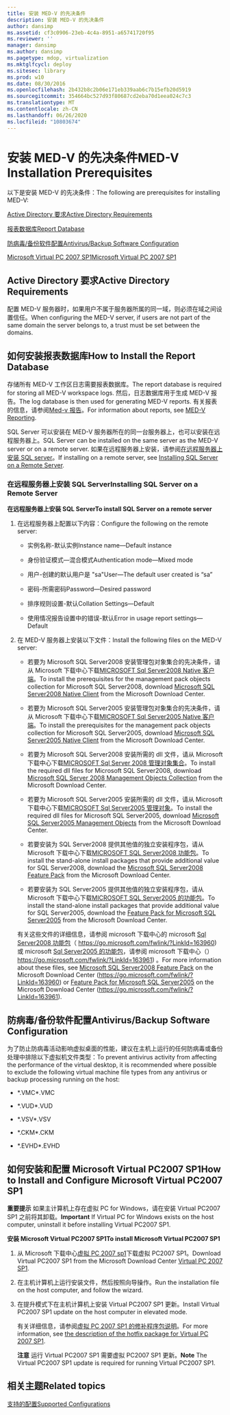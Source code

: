 ```yaml
---
title: 安装 MED-V 的先决条件
description: 安装 MED-V 的先决条件
author: dansimp
ms.assetid: cf3c0906-23eb-4c4a-8951-a65741720f95
ms.reviewer: ''
manager: dansimp
ms.author: dansimp
ms.pagetype: mdop, virtualization
ms.mktglfcycl: deploy
ms.sitesec: library
ms.prod: w10
ms.date: 08/30/2016
ms.openlocfilehash: 2b432b8c2b06e171eb339aab6c7b15efb20d5919
ms.sourcegitcommit: 354664bc527d93f80687cd2eba70d1eea024c7c3
ms.translationtype: MT
ms.contentlocale: zh-CN
ms.lasthandoff: 06/26/2020
ms.locfileid: "10803674"
---
```

# <span data-ttu-id="22d70-103">安装 MED-V 的先决条件</span><span class="sxs-lookup"><span data-stu-id="22d70-103">MED-V Installation Prerequisites</span></span>


<span data-ttu-id="22d70-104">以下是安装 MED-V 的先决条件：</span><span class="sxs-lookup"><span data-stu-id="22d70-104">The following are prerequisites for installing MED-V:</span></span>

[<span data-ttu-id="22d70-105">Active Directory 要求</span><span class="sxs-lookup"><span data-stu-id="22d70-105">Active Directory Requirements</span></span>](#bkmk-activedirectoryrequirements)

[<span data-ttu-id="22d70-106">报表数据库</span><span class="sxs-lookup"><span data-stu-id="22d70-106">Report Database</span></span>](#bkmk-howtoinstallthereportdatabase)

[<span data-ttu-id="22d70-107">防病毒/备份软件配置</span><span class="sxs-lookup"><span data-stu-id="22d70-107">Antivirus/Backup Software Configuration</span></span>](#bkmk-antivirusbackupsoftwareconfiguration)

[<span data-ttu-id="22d70-108">Microsoft Virtual PC 2007 SP1</span><span class="sxs-lookup"><span data-stu-id="22d70-108">Microsoft Virtual PC 2007 SP1</span></span>](#bkmk-howtoinstallandconfiguremicrosoftvirtualpc2007sp1)

## <a href="" id="bkmk-activedirectoryrequirements"></a><span data-ttu-id="22d70-109">Active Directory 要求</span><span class="sxs-lookup"><span data-stu-id="22d70-109">Active Directory Requirements</span></span>


<span data-ttu-id="22d70-110">配置 MED-V 服务器时，如果用户不属于服务器所属的同一域，则必须在域之间设置信任。</span><span class="sxs-lookup"><span data-stu-id="22d70-110">When configuring the MED-V server, if users are not part of the same domain the server belongs to, a trust must be set between the domains.</span></span>

## <a href="" id="bkmk-howtoinstallthereportdatabase"></a><span data-ttu-id="22d70-111">如何安装报表数据库</span><span class="sxs-lookup"><span data-stu-id="22d70-111">How to Install the Report Database</span></span>


<span data-ttu-id="22d70-112">存储所有 MED-V 工作区日志需要报表数据库。</span><span class="sxs-lookup"><span data-stu-id="22d70-112">The report database is required for storing all MED-V workspace logs.</span></span> <span data-ttu-id="22d70-113">然后，日志数据库用于生成 MED-V 报告。</span><span class="sxs-lookup"><span data-stu-id="22d70-113">The log database is then used for generating MED-V reports.</span></span> <span data-ttu-id="22d70-114">有关报表的信息，请参阅[Med-v 报告](med-v-reporting.md)。</span><span class="sxs-lookup"><span data-stu-id="22d70-114">For information about reports, see [MED-V Reporting](med-v-reporting.md).</span></span>

<span data-ttu-id="22d70-115">SQL Server 可以安装在 MED-V 服务器所在的同一台服务器上，也可以安装在远程服务器上。</span><span class="sxs-lookup"><span data-stu-id="22d70-115">SQL Server can be installed on the same server as the MED-V server or on a remote server.</span></span> <span data-ttu-id="22d70-116">如果在远程服务器上安装，请参阅[在远程服务器上安装 SQL server](#bkmk-installingsqlserveronaremoteserver)。</span><span class="sxs-lookup"><span data-stu-id="22d70-116">If installing on a remote server, see [Installing SQL Server on a Remote Server](#bkmk-installingsqlserveronaremoteserver).</span></span>

### <a href="" id="bkmk-installingsqlserveronaremoteserver"></a><span data-ttu-id="22d70-117">在远程服务器上安装 SQL Server</span><span class="sxs-lookup"><span data-stu-id="22d70-117">Installing SQL Server on a Remote Server</span></span>

**<span data-ttu-id="22d70-118">在远程服务器上安装 SQL Server</span><span class="sxs-lookup"><span data-stu-id="22d70-118">To install SQL Server on a remote server</span></span>**

1.  <span data-ttu-id="22d70-119">在远程服务器上配置以下内容：</span><span class="sxs-lookup"><span data-stu-id="22d70-119">Configure the following on the remote server:</span></span>

    -   <span data-ttu-id="22d70-120">实例名称-默认实例</span><span class="sxs-lookup"><span data-stu-id="22d70-120">Instance name—Default instance</span></span>

    -   <span data-ttu-id="22d70-121">身份验证模式—混合模式</span><span class="sxs-lookup"><span data-stu-id="22d70-121">Authentication mode—Mixed mode</span></span>

    -   <span data-ttu-id="22d70-122">用户-创建的默认用户是 "sa"</span><span class="sxs-lookup"><span data-stu-id="22d70-122">User—The default user created is “sa”</span></span>

    -   <span data-ttu-id="22d70-123">密码-所需密码</span><span class="sxs-lookup"><span data-stu-id="22d70-123">Password—Desired password</span></span>

    -   <span data-ttu-id="22d70-124">排序规则设置-默认</span><span class="sxs-lookup"><span data-stu-id="22d70-124">Collation Settings—Default</span></span>

    -   <span data-ttu-id="22d70-125">使用情况报告设置中的错误-默认</span><span class="sxs-lookup"><span data-stu-id="22d70-125">Error in usage report settings—Default</span></span>

2.  <span data-ttu-id="22d70-126">在 MED-V 服务器上安装以下文件：</span><span class="sxs-lookup"><span data-stu-id="22d70-126">Install the following files on the MED-V server:</span></span>

    -   <span data-ttu-id="22d70-127">若要为 Microsoft SQL Server2008 安装管理包对象集合的先决条件，请从 Microsoft 下载中心下载[MICROSOFT Sql Server2008 Native 客户端](https://go.microsoft.com/fwlink/?LinkId=164039)。</span><span class="sxs-lookup"><span data-stu-id="22d70-127">To install the prerequisites for the management pack objects collection for Microsoft SQL Server2008, download [Microsoft SQL Server2008 Native Client](https://go.microsoft.com/fwlink/?LinkId=164039) from the Microsoft Download Center.</span></span>

    -   <span data-ttu-id="22d70-128">若要为 Microsoft SQL Server2005 安装管理包对象集合的先决条件，请从 Microsoft 下载中心下载[MICROSOFT Sql Server2005 Native 客户端](https://go.microsoft.com/fwlink/?LinkId=164038)。</span><span class="sxs-lookup"><span data-stu-id="22d70-128">To install the prerequisites for the management pack objects collection for Microsoft SQL Server2005, download [Microsoft SQL Server2005 Native Client](https://go.microsoft.com/fwlink/?LinkId=164038) from the Microsoft Download Center.</span></span>

    -   <span data-ttu-id="22d70-129">若要为 Microsoft SQL Server2008 安装所需的 dll 文件，请从 Microsoft 下载中心下载[MICROSOFT Sql Server 2008 管理对象集合](https://go.microsoft.com/fwlink/?LinkId=164041)。</span><span class="sxs-lookup"><span data-stu-id="22d70-129">To install the required dll files for Microsoft SQL Server2008, download [Microsoft SQL Server 2008 Management Objects Collection](https://go.microsoft.com/fwlink/?LinkId=164041) from the Microsoft Download Center.</span></span>

    -   <span data-ttu-id="22d70-130">若要为 Microsoft SQL Server2005 安装所需的 dll 文件，请从 Microsoft 下载中心下载[MICROSOFT Sql Server2005 管理对象](https://go.microsoft.com/fwlink/?LinkId=164040)。</span><span class="sxs-lookup"><span data-stu-id="22d70-130">To install the required dll files for Microsoft SQL Server2005, download [Microsoft SQL Server2005 Management Objects](https://go.microsoft.com/fwlink/?LinkId=164040) from the Microsoft Download Center.</span></span>

    -   <span data-ttu-id="22d70-131">若要安装为 SQL Server2008 提供其他值的独立安装程序包，请从 Microsoft 下载中心下载[MICROSOFT SQL Server2008 功能包](https://go.microsoft.com/fwlink/?LinkId=163960)。</span><span class="sxs-lookup"><span data-stu-id="22d70-131">To install the stand-alone install packages that provide additional value for SQL Server2008, download the [Microsoft SQL Server2008 Feature Pack](https://go.microsoft.com/fwlink/?LinkId=163960) from the Microsoft Download Center.</span></span>

    -   <span data-ttu-id="22d70-132">若要安装为 SQL Server2005 提供其他值的独立安装程序包，请从 Microsoft 下载中心下载[MICROSOFT SQL Server2005 的功能包]( https://go.microsoft.com/fwlink/?LinkId=163961)。</span><span class="sxs-lookup"><span data-stu-id="22d70-132">To install the stand-alone install packages that provide additional value for SQL Server2005, download the [Feature Pack for Microsoft SQL Server2005]( https://go.microsoft.com/fwlink/?LinkId=163961) from the Microsoft Download Center.</span></span>

    <span data-ttu-id="22d70-133">有关这些文件的详细信息，请参阅 microsoft 下载中心的 microsoft [Sql Server2008 功能包](https://go.microsoft.com/fwlink/?LinkId=163960)（ https://go.microsoft.com/fwlink/?LinkId=163960) 或 microsoft [Sql Server2005 的功能包](https://go.microsoft.com/fwlink/?LinkId=163961)，请参阅 microsoft 下载中心（） https://go.microsoft.com/fwlink/?LinkId=163961) 。</span><span class="sxs-lookup"><span data-stu-id="22d70-133">For more information about these files, see [Microsoft SQL Server2008 Feature Pack](https://go.microsoft.com/fwlink/?LinkId=163960) on the Microsoft Download Center (https://go.microsoft.com/fwlink/?LinkId=163960) or [Feature Pack for Microsoft SQL Server2005](https://go.microsoft.com/fwlink/?LinkId=163961) on the Microsoft Download Center (https://go.microsoft.com/fwlink/?LinkId=163961).</span></span>

## <a href="" id="bkmk-antivirusbackupsoftwareconfiguration"></a><span data-ttu-id="22d70-134">防病毒/备份软件配置</span><span class="sxs-lookup"><span data-stu-id="22d70-134">Antivirus/Backup Software Configuration</span></span>


<span data-ttu-id="22d70-135">为了防止防病毒活动影响虚拟桌面的性能，建议在主机上运行的任何防病毒或备份处理中排除以下虚拟机文件类型：</span><span class="sxs-lookup"><span data-stu-id="22d70-135">To prevent antivirus activity from affecting the performance of the virtual desktop, it is recommended where possible to exclude the following virtual machine file types from any antivirus or backup processing running on the host:</span></span>

-   <span data-ttu-id="22d70-136">\*.VMC</span><span class="sxs-lookup"><span data-stu-id="22d70-136">\*.VMC</span></span>

-   <span data-ttu-id="22d70-137">\*.VUD</span><span class="sxs-lookup"><span data-stu-id="22d70-137">\*.VUD</span></span>

-   <span data-ttu-id="22d70-138">\*.VSV</span><span class="sxs-lookup"><span data-stu-id="22d70-138">\*.VSV</span></span>

-   <span data-ttu-id="22d70-139">\*.CKM</span><span class="sxs-lookup"><span data-stu-id="22d70-139">\*.CKM</span></span>

-   <span data-ttu-id="22d70-140">\*.EVHD</span><span class="sxs-lookup"><span data-stu-id="22d70-140">\*.EVHD</span></span>

## <a href="" id="bkmk-howtoinstallandconfiguremicrosoftvirtualpc2007sp1"></a><span data-ttu-id="22d70-141">如何安装和配置 Microsoft Virtual PC2007 SP1</span><span class="sxs-lookup"><span data-stu-id="22d70-141">How to Install and Configure Microsoft Virtual PC2007 SP1</span></span>


<span data-ttu-id="22d70-142">**重要提示** 如果主计算机上存在虚拟 PC for Windows，请在安装 Virtual PC2007 SP1 之前将其卸载。</span><span class="sxs-lookup"><span data-stu-id="22d70-142">**Important** If Virtual PC for Windows exists on the host computer, uninstall it before installing Virtual PC2007 SP1.</span></span>

 

**<span data-ttu-id="22d70-143">安装 Microsoft Virtual PC2007 SP1</span><span class="sxs-lookup"><span data-stu-id="22d70-143">To install Microsoft Virtual PC2007 SP1</span></span>**

1.  <span data-ttu-id="22d70-144">从 Microsoft 下载中心[虚拟 PC 2007 sp1](https://go.microsoft.com/fwlink/?LinkId=142994)下载虚拟 PC2007 SP1。</span><span class="sxs-lookup"><span data-stu-id="22d70-144">Download Virtual PC2007 SP1 from the Microsoft Download Center [Virtual PC 2007 SP1](https://go.microsoft.com/fwlink/?LinkId=142994).</span></span>

2.  <span data-ttu-id="22d70-145">在主机计算机上运行安装文件，然后按照向导操作。</span><span class="sxs-lookup"><span data-stu-id="22d70-145">Run the installation file on the host computer, and follow the wizard.</span></span>

3.  <span data-ttu-id="22d70-146">在提升模式下在主机计算机上安装 Virtual PC2007 SP1 更新。</span><span class="sxs-lookup"><span data-stu-id="22d70-146">Install Virtual PC2007 SP1 update on the host computer in elevated mode.</span></span>

    <span data-ttu-id="22d70-147">有关详细信息，请参阅[虚拟 PC 2007 SP1 的修补程序包说明](https://go.microsoft.com/fwlink/?LinkId=150575)。</span><span class="sxs-lookup"><span data-stu-id="22d70-147">For more information, see [the description of the hotfix package for Virtual PC 2007 SP1](https://go.microsoft.com/fwlink/?LinkId=150575).</span></span>

    <span data-ttu-id="22d70-148">**注意** 运行 Virtual PC2007 SP1 需要虚拟 PC2007 SP1 更新。</span><span class="sxs-lookup"><span data-stu-id="22d70-148">**Note** The Virtual PC2007 SP1 update is required for running Virtual PC2007 SP1.</span></span>

     

## <span data-ttu-id="22d70-149">相关主题</span><span class="sxs-lookup"><span data-stu-id="22d70-149">Related topics</span></span>


[<span data-ttu-id="22d70-150">支持的配置</span><span class="sxs-lookup"><span data-stu-id="22d70-150">Supported Configurations</span></span>](supported-configurationsmedv-orientation.md)

 

 





